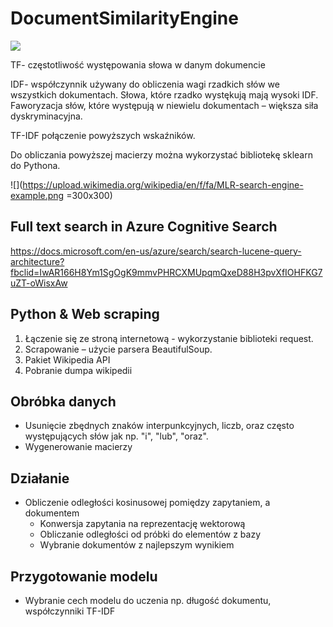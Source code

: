 # DocumentSimilarityEngine

![](https://cdn-media-1.freecodecamp.org/images/1*q3qYevXqQOjJf6Pwdlx8Mw.png)

TF- częstotliwość występowania słowa w danym dokumencie

IDF- współczynnik używany do obliczenia wagi rzadkich słów we wszystkich dokumentach. Słowa, które rzadko wystękują mają wysoki IDF. Faworyzacja słów, które występują w niewielu dokumentach –  większa siła dyskryminacyjna.

TF-IDF połączenie powyższych wskaźników.

Do obliczania powyższej macierzy można wykorzystać bibliotekę sklearn do Pythona. 

![](https://upload.wikimedia.org/wikipedia/en/f/fa/MLR-search-engine-example.png =300x300)


## Full text search in Azure Cognitive Search

https://docs.microsoft.com/en-us/azure/search/search-lucene-query-architecture?fbclid=IwAR166H8Ym1SgOgK9mmvPHRCXMUpqmQxeD88H3pvXfIOHFKG7uZT-oWisxAw

## Python & Web scraping

1. Łączenie się ze stroną internetową - wykorzystanie biblioteki request.
2. Scrapowanie – użycie parsera BeautifulSoup.
3. Pakiet Wikipedia API 
4. Pobranie dumpa wikipedii

## Obróbka danych

* Usunięcie zbędnych znaków interpunkcyjnych, liczb, oraz często występujących słów jak np. "i", "lub", "oraz".
* Wygenerowanie macierzy

## Działanie

* Obliczenie odległości kosinusowej pomiędzy zapytaniem, a dokumentem
	- Konwersja zapytania na reprezentację wektorową
	- Obliczanie odległości od próbki do elementów z bazy
	- Wybranie dokumentów z najlepszym wynikiem

## Przygotowanie modelu

* Wybranie cech modelu do uczenia np. długość dokumentu, współczynniki TF-IDF



